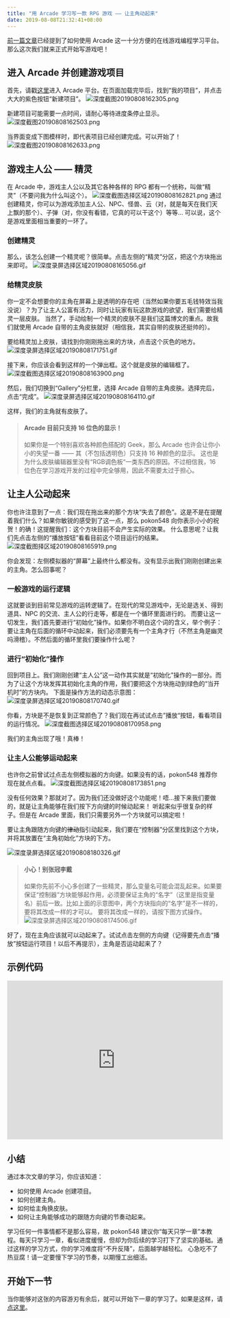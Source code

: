 ```yaml
---
title: "用 Arcade 学习写一款 RPG 游戏 —— 让主角动起来"
date: 2019-08-08T21:32:41+08:00
---
```

[前一篇文章](https://pokon548.ink/2019/08/08/%E7%94%A8-Arcade-%E5%AD%A6%E4%B9%A0%E5%86%99%E4%B8%80%E6%AC%BE-RPG-%E6%B8%B8%E6%88%8F-%E2%80%94%E2%80%94-%E5%85%A5%E9%97%A8/)已经提到了如何使用 Arcade 这一十分方便的在线游戏编程学习平台。那么这次我们就来正式开始写游戏吧！

## [](#进入-Arcade-并创建游戏项目 "进入 Arcade 并创建游戏项目")进入 Arcade 并创建游戏项目

首先，请戳[这里](https://arcade.makecode.com/)进入 Arcade 平台。在页面加载完毕后，找到“我的项目”，并点击大大的紫色按钮“新建项目”。
![深度截图20190808162305.png](https://i.loli.net/2019/08/08/MNneU5hAbaJ1TSv.png)

新建项目可能需要一点时间，请耐心等待进度条停止显示。
![深度截图20190808162503.png](https://i.loli.net/2019/08/08/WCBvyArxL5gRw4D.png)

当界面变成下图模样时，即代表项目已经创建完成。可以开始了！
![深度截图20190808162633.png](https://i.loli.net/2019/08/08/5nNPVhMjJrcqaCG.png)

## [](#游戏主人公-——-精灵 "游戏主人公 —— 精灵")游戏主人公 —— 精灵

在 Arcade 中，游戏主人公以及其它各种各样的 RPG 都有一个统称，叫做“精灵”（不要问我为什么叫这个）。
![深度截图选择区域20190808162821.png](https://i.loli.net/2019/08/08/owhpa1W4dQegrtv.png)
通过创建精灵，你可以为游戏添加主人公、NPC、怪兽、云（对，就是每天在我们天上飘的那个）、子弹（对，你没有看错，它真的可以干这个）等等… 可以说，这个是游戏里面相当重要的一环了。

### [](#创建精灵 "创建精灵")创建精灵

那么，该怎么创建一个精灵呢？很简单。点击左侧的“精灵”分区，把这个方块拖出来即可。
![深度录屏选择区域20190808165056.gif](https://i.loli.net/2019/08/08/yvTqoua2j5mrgzB.gif)

### [](#给精灵皮肤 "给精灵皮肤")给精灵皮肤

你一定不会想要你的主角在屏幕上是透明的存在吧（当然如果你要五毛钱特效当我没说）？为了让主人公富有活力，同时让玩家有玩这款游戏的欲望，我们需要给精灵一层皮肤。
当然了，手动绘制一个精灵的皮肤不是我们这篇博文的重点。故我们就使用 Arcade 自带的主角皮肤就好（相信我，其实自带的皮肤还挺帅的）。

要给精灵加上皮肤，请找到你刚刚拖出来的方块，点击这个灰色的地方。
![深度录屏选择区域20190808171751.gif](https://i.loli.net/2019/08/08/n4HsdEwkRiGftzO.gif)

接下来，你应该会看到这样的一个弹出框。这个就是皮肤的编辑框了。
![深度截图选择区域20190808163900.png](https://i.loli.net/2019/08/08/aQN7ySr3EkldhgU.png)

然后，我们切换到“Gallery”分栏里，选择 Arcade 自带的主角皮肤。选择完后，点击“完成”。
![深度录屏选择区域20190808164110.gif](https://i.loli.net/2019/08/08/HJwv2nUD1NlVBXC.gif)

这样，我们的主角就有皮肤了。

> #### [](#Arcade-目前只支持-16-位色的显示！ "Arcade 目前只支持 16 位色的显示！")Arcade 目前只支持 16 位色的显示！
> 
> 如果你是一个特别喜欢各种颜色搭配的 Geek，那么 Arcade 也许会让你小小的失望一番 —— 其（不包括透明色）只支持 16 种颜色的显示。
> 这也是为什么皮肤编辑器里没有“RGB调色板“一类东西的原因。不过相信我，16 位色在学习游戏开发的过程中完全够用，因此不需要太过于担心。

## [](#让主人公动起来 "让主人公动起来")让主人公动起来

你也许注意到了一点：我们现在拖出来的那个方块“失去了颜色”。这是不是在提醒着我们什么？如果你敏锐的感受到了这一点，那么 pokon548 向你表示小小的祝贺！的确！这提醒我们：这个方块目前不会产生实际的效果。
什么意思呢？让我们先点击左侧的“播放按钮”看看目前这个项目运行的结果。
![深度截图择区域20190808165919.png](https://i.loli.net/2019/08/08/raDYKIwg2ChxWej.png)

你会发现：左侧模拟器的“屏幕”上最终什么都没有。没有显示出我们刚刚创建出来的主角。怎么回事呢？

### [](#一般游戏的运行逻辑 "一般游戏的运行逻辑")一般游戏的运行逻辑

这就要谈到目前常见游戏的运转逻辑了。在现代的常见游戏中，无论是选关、得到道具、NPC 的交流、主人公的行走等，都是在一个循环里面进行的。
而要让这一切发生，我们首先要进行“初始化”操作。如果你不明白这个词的含义，举个例子：要让主角在后面的循环中动起来，我们必须要先有一个主角才行（不然主角是幽灵吗滑稽）。不然后面的循环里我们要操作什么呢？

### [](#进行“初始化”操作 "进行“初始化”操作")进行“初始化”操作

回到项目上。我们刚刚创建“主人公”这一动作其实就是“初始化”操作的一部分。而为了让这个方块发挥其初始化主角的作用，我们要把这个方块拖动到绿色的“当开机时”的方块内。
下面是操作方法的动态示意图：
![深度录屏选择区域20190808170740.gif](https://i.loli.net/2019/08/08/SlzYtpmhPFJwybU.gif)

你看，方块是不是恢复到正常颜色了？我们现在再试试点击”播放“按钮，看看项目的运行情况。
![深度截图选择区域20190808170958.png](https://i.loli.net/2019/08/08/cPen7m8zxldTRNY.png)

我们的主角出现了哦！真棒！

### [](#让主人公能够运动起来 "让主人公能够运动起来")让主人公能够运动起来

也许你之前曾试过点击左侧模拟器的方向键。如果没有的话，pokon548 推荐你现在就点点看。
![深度截图选择区域20190808173851.png](https://i.loli.net/2019/08/08/BWVJ6USbes4Tv8N.png)

没有任何效果？那就对了。因为我们还没做好这个功能呢！唔…接下来我们要做的，就是让主角能够在我们按下方向键的时候动起来！
听起来似乎很复杂的样子。但是在 Arcade 里面，我们只需要另外一个方块就可以搞定啦！

要让主角跟随方向键的<del>律动</del>指引动起来，我们要在“控制器”分区里找到这个方块，并将其放置在“主角初始化”方块的下方。

![深度录屏选择区域20190808180326.gif](https://i.loli.net/2019/08/08/p3MC7VloPeywISW.gif)

> #### [](#小心！别张冠李戴 "小心！别张冠李戴")小心！别张冠李戴
> 
> 如果你先前不小心多创建了一些精灵，那么变量名可能会混乱起来。如果要保证“控制器”方块能够起作用，必须要保证主角的“名字”（这里是指变量名）前后一致。比如上面的示意图中，两个方块指向的“名字”是不一样的，要将其改成一样的才可以。
> 要将其改成一样的，请按下图方式操作。
> ![深度录屏选择区域20190808174506.gif](https://i.loli.net/2019/08/08/KcNzeXJGMAdqSVa.gif)

好了，现在主角应该就可以动起来了。试试点击左侧的方向键（记得要先点击“播放”按钮运行项目！以后不再提示），主角是否运动起来了？

## [](#示例代码 "示例代码")示例代码
<div style="position:relative;height:calc(300px + 5em);width:100%;overflow:hidden;"><iframe style="position:absolute;top:0;left:0;width:100%;height:100%;" src="https://arcade.makecode.com/---codeembed#pub:_46ubR23TRCiA" allowfullscreen="allowfullscreen" frameborder="0" sandbox="allow-scripts allow-same-origin"></iframe></div>

## [](#小结 "小结")小结

通过本次文章的学习，你应该知道：

*   如何使用 Arcade 创建项目。
*   如何创建主角。
*   如何给主角换皮肤。
*   如何让主角能够成功的跟随方向键的节奏动起来。

学习任何一件事情都不是那么容易，故 pokon548 建议你“每天只学一章”本教程。每天只学习一章，看似进度缓慢，但却为你后续的学习打下了坚实的基础。通过这样的学习方式，你的学习难度将“不升反降”，后面越学越轻松。
心急吃不了热豆腐！请一定要慢下学习的节奏，以期慢工出细活。

## [](#开始下一节 "开始下一节")开始下一节

当你能够对这张的内容游刃有余后，就可以开始下一章的学习了。如果是这样，请[点这里](https://pokon548.ink/2019/08/09/%E7%94%A8-Arcade-%E5%AD%A6%E4%B9%A0%E5%86%99%E4%B8%80%E6%AC%BE-RPG-%E6%B8%B8%E6%88%8F-%E2%80%94%E2%80%94-%E7%BB%98%E5%88%B6%E5%9C%BA%E6%99%AF)。
